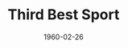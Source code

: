 ---
title: Third Best Sport
date: 1960-02-26
closing_date: 1960-03-05
layout: productions
playbill:
Theatre: Theatre Jacksonville
Venue: Little Theatre
cast:
- Third Best Sport:
  - Ernie Evans
  - Judith Jett
  - Phil Meunier
  - Sand Gordon
  - Paul Galloway
  - Pat Hayward
  - Laurene Prescott
  - Frank Ridge
  - Jack Evans
  - Bunni Thornhill
  - Bernard Ettlinger
crew:
- Designer and Director: Maurice Geoffrey
- Stage Manager: Marshall Grauer
- Assistant Stage Manager: Chris Michel Chiasson
- Book-Holder: Wilma Bertrand
- Sound Effects:
  - Marge Rocca
  - Jack Evans
- Lighting:
  - Norman Howard
  - Gayle Swymer
  - Warren Zundell
  - Jack Broughton
- Costumes:
  - Wilma Bertrand
  - Ellen Black
  - Dorothy Matlock
- Properties:
  - Claire Zundell
  - Sue Black
  - Bill Gibbs
  - Warren Zundell
  - Jack Broughton
  - Jerry Kraft
- Make-Up:
  - Dorothy Portnoy
  - Virginia Popwell
  - Ellen Black
  - Fred Chapman
  - Lacy Wilson
- Scenery:
  - Frank Ridge
  - Joe Sloan
  - Paul Galloway
  - Betty Slifer
  - Sand Gordon
  - Milt Hayward
  - Bunni Thornhill
  - Marge Rocca
  - Wilma Bertrand
  - Ellen Black
  - Anna Chaisson
  - Brandy Kraft
  - Chris Chiasson
  - Pat Hayward
  - Thelma Mayeron
  - Lorraine Thornhill
  - Sue Marie Black
  - Jack Broughton
  - Ernie Evans
external_links:
---